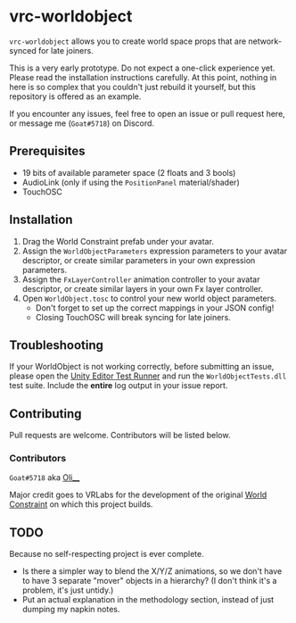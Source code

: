 # vrc-worldobject

`vrc-worldobject` allows you to create world space props that are network-synced for late joiners.

This is a very early prototype. Do not expect a one-click experience yet. Please read the installation instructions carefully.
At this point, nothing in here is so complex that you couldn't just rebuild it yourself, but this repository is offered as an example.

If you encounter any issues, feel free to open an issue or pull request here, or message me (`Goat#5718`) on Discord.

## Prerequisites

* 19 bits of available parameter space (2 floats and 3 bools)
* AudioLink (only if using the `PositionPanel` material/shader)
* TouchOSC

## Installation

1. Drag the World Constraint prefab under your avatar.
2. Assign the `WorldObjectParameters` expression parameters to your avatar descriptor, or create similar parameters in your own expression parameters.
3. Assign the `FxLayerController` animation controller to your avatar descriptor, or create similar layers in your own Fx layer controller.
4. Open `WorldObject.tosc` to control your new world object parameters.
   * Don't forget to set up the correct mappings in your JSON config!
   * Closing TouchOSC will break syncing for late joiners.

## Troubleshooting

If your WorldObject is not working correctly, before submitting an issue, please open the
[Unity Editor Test Runner](https://docs.unity3d.com/2017.4/Documentation/Manual/testing-editortestsrunner.html)
and run the `WorldObjectTests.dll` test suite. Include the **entire** log output in your issue report.

## Contributing

Pull requests are welcome. Contributors will be listed below.

### Contributors

`Goat#5718` aka [Oli__](https://vrchat.com/home/user/usr_d9a5fde5-9a01-4623-b868-1182d4434d35)

Major credit goes to VRLabs for the development of the original [World Constraint](https://vrlabs.dev/item/world-constraint) on which this project builds.

## TODO

Because no self-respecting project is ever complete.

* Is there a simpler way to blend the X/Y/Z animations, so we don't have to have 3 separate "mover" objects in a hierarchy? (I don't think it's a problem, it's just untidy.)
* Put an actual explanation in the methodology section, instead of just dumping my napkin notes.
